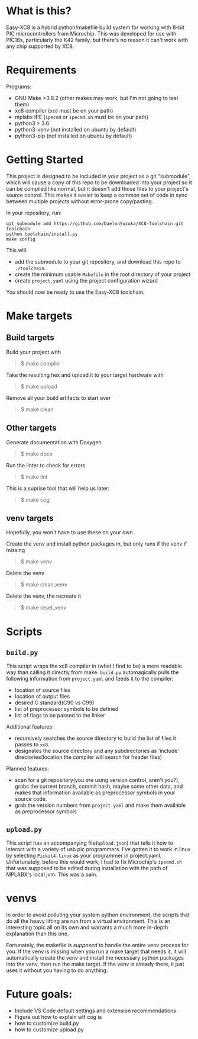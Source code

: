 # What is this?
Easy-XC8 is a hybrid python/makefile build system for working with 8-bit PIC microcontrollers from Microchip. This was developed for use with PIC18s, particularly the K42 family, but there's no reason it can't work with any chip supported by XC8.

# Requirements
Programs:

- GNU Make >3.8.2 (other makes may work, but I'm not going to test them)
- xc8 compiler (`xc8` must be on your path)
- mplabx IPE (`ipecmd` or `ipecmd.sh` must be on your path)
- python3 > 3.6
- python3-venv (not installed on ubuntu by default)
- python3-pip (not installed on ubuntu by default)

# Getting Started

This project is designed to be included in your project as a git "submodule", which will cause a copy of this repo to be downloaded into your project so it can be compiled like normal, but it doesn't add those files to your project's source control. This makes it easier to keep a common set of code in sync between multiple projects without error-prone copy/pasting.

In your repository, run:

```
git submodule add https://github.com/DaelonSuzuka/XC8-Toolchain.git toolchain
python toolchain/install.py
make config
```

This will:
 - add the submodule to your git repository, and download this repo to `./toolchain`. 
 - create the minimum usable `Makefile` in the root directory of your project
 - create `project.yaml` using the project configuration wizard

You should now be ready to use the Easy-XC8 toolchain.

# Make targets

## Build targets

Build your project with
> $ make compile

Take the resulting hex and upload it to your target hardware with
> $ make upload

Remove all your build artifacts to start over
> $ make clean 

## Other targets

Generate documentation with Doxygen
> $ make docs

Run the linter to check for errors
> $ make lint

This is a suprise tool that will help us later:
> $ make cog 

## venv targets

Hopefully, you won't have to use these on your own

Create the venv and install python packages in, but only runs if the venv if missing
> $ make venv

Delete the venv
> $ make clean_venv

Delete the venv, the recreate it
> $ make reset_venv


# Scripts 

## `build.py`

This script wraps the xc8 compiler in (what I find to be) a more readable way than calling it directly from make. `build.py` automagically pulls the following information from `project.yaml` and feeds it to the compiler:

- location of source files
- location of output files
- desired C standard(C90 vs C99)
- list of preprocessor symbols to be defined
- list of flags to be passed to the linker

Additional features:

- recursively searches the source directory to build the list of files it passes to `xc8`. 
- designates the source directory and any subdirectories as 'include' directories(location the compiler will search for header files)

Planned features:

- scan for a git repository(you _are_ using version control, aren't you?), grabs the current branch, commit hash, maybe some other data, and makes that information available as preprocessor symbols in your source code.
- grab the version numbers from `project.yaml` and make them available as preprocessor symbols

## `upload.py`

This script has an accompanying file(`upload.json`) that tells it how to interact with a variety of usb pic programmers. I've gotten it to work in linux by selecting `Pickit4-linux` as your programmer in project.yaml. Unfortunately, before this would work, I had to fix Microchip's `ipecmd.sh` that was supposed to be edited during installation with the path of MPLABX's local jvm. This was a pain.


# venvs

In order to avoid polluting your system python environment, the scripts that do all the heavy lifting are run from a
virtual environment. This is an interesting topic all on its own and warrants a much more in-depth explanation than this one. 

Fortunately, the makefile is _supposed_ to handle the entire venv process for you. If the venv is missing when you run a make target that needs it, it will automatically create the venv and install the necessary python packages into the venv, then run the make target. If the venv is already there, it just uses it without you having to do anything.

# Future goals:

- Include VS Code default settings and extension recommendations
- Figure out how to explain wtf cog is
- how to customize build.py
- how to customize upload.py